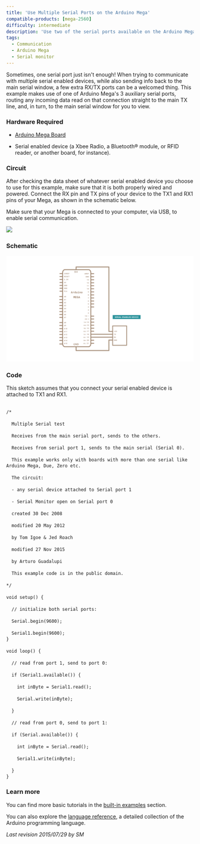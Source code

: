 ```yaml
---
title: 'Use Multiple Serial Ports on the Arduino Mega'
compatible-products: [mega-2560]
difficulty: intermediate
description: 'Use two of the serial ports available on the Arduino Mega.'
tags: 
  - Communication
  - Arduino Mega
  - Serial monitor
---
```


Sometimes, one serial port just isn't enough! When trying to communicate with multiple serial enabled devices, while also sending info back to the main serial window, a few extra RX/TX ports can be a welcomed thing. This example makes use of one of Arduino Mega's 3 auxiliary serial ports, routing any incoming data read on that connection straight to the main TX line, and, in turn, to the main serial window for you to view.

### Hardware Required

- [Arduino Mega Board](https://store.arduino.cc/products/arduino-mega-2560-rev3)

- Serial enabled device  (a Xbee Radio, a Bluetooth® module, or RFID reader, or another board, for instance).

### Circuit

After checking the data sheet of whatever serial enabled device you choose to use for this example, make sure that it is both properly wired and powered. Connect the RX pin and TX pins of your device to the TX1 and RX1 pins of your Mega, as shown in the schematic below.

Make sure that your Mega is connected to your computer, via USB, to enable serial communication.

![](assets/circuit.png)


### Schematic

![](assets/schematic.png)

### Code

This sketch assumes that you connect your serial enabled device is attached to TX1 and RX1.

```arduino

/*

  Multiple Serial test

  Receives from the main serial port, sends to the others.

  Receives from serial port 1, sends to the main serial (Serial 0).

  This example works only with boards with more than one serial like Arduino Mega, Due, Zero etc.

  The circuit:

  - any serial device attached to Serial port 1

  - Serial Monitor open on Serial port 0

  created 30 Dec 2008

  modified 20 May 2012

  by Tom Igoe & Jed Roach

  modified 27 Nov 2015

  by Arturo Guadalupi

  This example code is in the public domain.

*/

void setup() {

  // initialize both serial ports:

  Serial.begin(9600);

  Serial1.begin(9600);
}

void loop() {

  // read from port 1, send to port 0:

  if (Serial1.available()) {

    int inByte = Serial1.read();

    Serial.write(inByte);

  }

  // read from port 0, send to port 1:

  if (Serial.available()) {

    int inByte = Serial.read();

    Serial1.write(inByte);

  }
}
```

### Learn more

You can find more basic tutorials in the [built-in examples](/built-in-examples) section.

You can also explore the [language reference](https://www.arduino.cc/reference/en/), a detailed collection of the Arduino programming language.

*Last revision 2015/07/29 by SM*